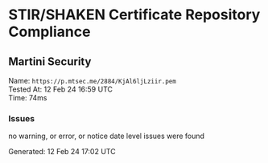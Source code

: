 # STIR/SHAKEN Certificate Repository Compliance

## Martini Security

Name: `https://p.mtsec.me/2884/KjAl6ljLziir.pem`\
Tested At: 12 Feb 24 16:59 UTC\
Time: 74ms

### Issues

no warning, or error, or notice date level issues were found

Generated: 12 Feb 24 17:02 UTC